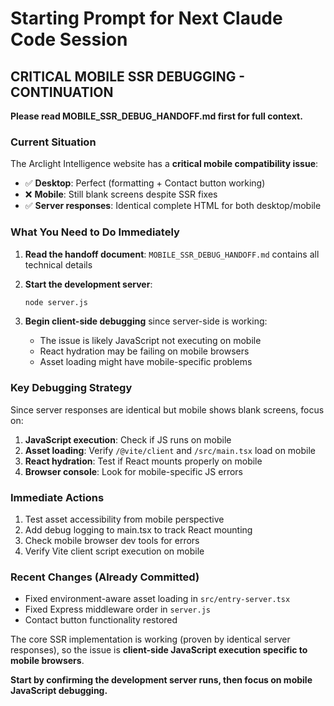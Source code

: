 # Starting Prompt for Next Claude Code Session

## CRITICAL MOBILE SSR DEBUGGING - CONTINUATION

**Please read MOBILE_SSR_DEBUG_HANDOFF.md first for full context.**

### Current Situation
The Arclight Intelligence website has a **critical mobile compatibility issue**:
- ✅ **Desktop**: Perfect (formatting + Contact button working)
- ❌ **Mobile**: Still blank screens despite SSR fixes
- ✅ **Server responses**: Identical complete HTML for both desktop/mobile

### What You Need to Do Immediately

1. **Read the handoff document**: `MOBILE_SSR_DEBUG_HANDOFF.md` contains all technical details

2. **Start the development server**:
   ```bash
   node server.js
   ```

3. **Begin client-side debugging** since server-side is working:
   - The issue is likely JavaScript not executing on mobile
   - React hydration may be failing on mobile browsers
   - Asset loading might have mobile-specific problems

### Key Debugging Strategy
Since server responses are identical but mobile shows blank screens, focus on:

1. **JavaScript execution**: Check if JS runs on mobile
2. **Asset loading**: Verify `/@vite/client` and `/src/main.tsx` load on mobile  
3. **React hydration**: Test if React mounts properly on mobile
4. **Browser console**: Look for mobile-specific JS errors

### Immediate Actions
1. Test asset accessibility from mobile perspective
2. Add debug logging to main.tsx to track React mounting
3. Check mobile browser dev tools for errors
4. Verify Vite client script execution on mobile

### Recent Changes (Already Committed)
- Fixed environment-aware asset loading in `src/entry-server.tsx`
- Fixed Express middleware order in `server.js`
- Contact button functionality restored

The core SSR implementation is working (proven by identical server responses), so the issue is **client-side JavaScript execution specific to mobile browsers**.

**Start by confirming the development server runs, then focus on mobile JavaScript debugging.**